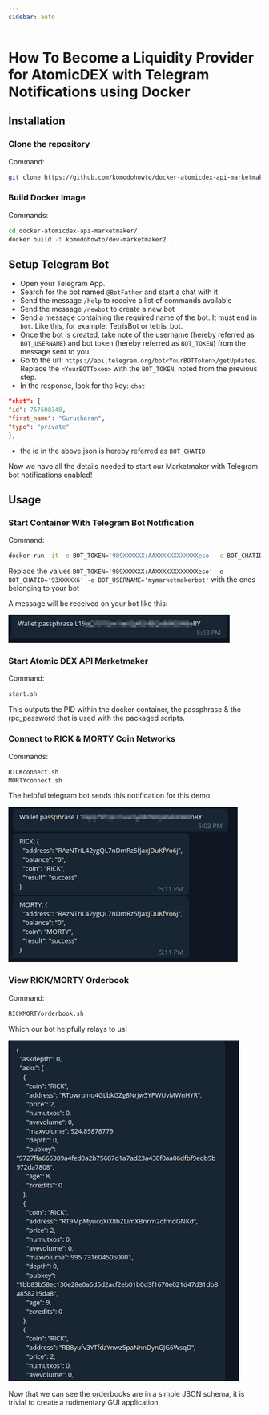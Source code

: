 ```yaml
---
sidebar: auto
---
```


# How To Become a Liquidity Provider for AtomicDEX with Telegram Notifications using Docker

## Installation

### Clone the repository

Command:

```bash
git clone https://github.com/komodohowto/docker-atomicdex-api-marketmaker.git
```

<collapse-text hidden title="Sample Output">

```
Cloning into 'docker-atomicdex-api-marketmaker'...
remote: Enumerating objects: 20, done.
remote: Counting objects: 100% (20/20), done.
remote: Compressing objects: 100% (10/10), done.
remote: Total 20 (delta 10), reused 20 (delta 10), pack-reused 0
Unpacking objects: 100% (20/20), done.
```

</collapse-text>

### Build Docker Image

Commands:

```bash
cd docker-atomicdex-api-marketmaker/
docker build -t komodohowto/dev-marketmaker2 .
```

<collapse-text hidden title="Sample Output">

```
Sending build context to Docker daemon  99.33kB
Step 1/14 : FROM ubuntu:18.04 as build
---> 4c108a37151f
Step 2/14 : ENV BUILD_PACKAGES="build-essential git llvm-3.9-dev libclang-3.9-dev clang-3.9 cmake libssl-dev pkg-config jq curl"
---> Using cache
---> 3b813b17e4d7
Step 3/14 : RUN apt-get update &&   apt-get install -y $BUILD_PACKAGES
---> Using cache
---> 41810097bcaa
Step 4/14 : RUN curl https://sh.rustup.rs -sSf | sh -s -- -y
---> Using cache
---> 2009c98d7fa6
Step 5/14 : RUN /bin/bash -c "source $HOME/.cargo/env && rustup install nightly-2019-06-26 && rustup default nightly-2019-06-26 && rustup component add rustfmt-preview"
---> Using cache
---> a53c682998f9
Step 6/14 : RUN git clone https://github.com/KomodoPlatform/atomicDEX-API --branch mm2 --single-branch
---> Using cache
---> 8a8e51b28cc0
Step 7/14 : RUN cd atomicDEX-API && /bin/bash -c "source $HOME/.cargo/env && cargo build --features native -vv"
---> Using cache
---> adfcc059873e
Step 8/14 : FROM ubuntu:18.04
---> 4c108a37151f
Step 9/14 : RUN apt-get update &&   apt-get install -y git jq wget curl nano
---> Using cache
---> 2dd149bda261
Step 10/14 : RUN cd /usr/local/bin && wget https://raw.githubusercontent.com/jl777/coins/master/coins
---> Using cache
---> e9184dd1aaeb
Step 11/14 : COPY --from=build /atomicDEX-API/target/debug/mm2 /usr/local/bin
---> Using cache
---> 28f19909035f
Step 12/14 : COPY /scripts/* /usr/local/bin/
---> Using cache
---> a1d73142edd9
Step 13/14 : COPY entrypoint.sh /usr/local/bin/
---> Using cache
---> 67edd3956442
Step 14/14 : CMD ["/usr/local/bin/entrypoint.sh"]
---> Using cache
---> dad149e9d795
Successfully built dad149e9d795
Successfully tagged komodohowto/dev-marketmaker2:latest
```

</collapse-text>

## Setup Telegram Bot

- Open your Telegram App.
- Search for the bot named `@BotFather` and start a chat with it
- Send the message `/help` to receive a list of commands available
- Send the message `/newbot` to create a new bot
- Send a message containing the required name of the bot. It must end in `bot`. Like this, for example: TetrisBot or tetris_bot.
- Once the bot is created, take note of the username (hereby referred as `BOT_USERNAME`) and bot token (hereby referred as `BOT_TOKEN`) from the message sent to you.
- Go to the url: `https://api.telegram.org/bot<YourBOTToken>/getUpdates`. Replace the `<YourBOTToken>` with the `BOT_TOKEN`, noted from the previous step.
- In the response, look for the key: `chat`

```json
"chat": {
"id": 757608348,
"first_name": "Gurucharan",
"type": "private"
},
```

- the id in the above json is hereby referred as `BOT_CHATID`

Now we have all the details needed to start our Marketmaker with Telegram bot notifications enabled!

## Usage

### Start Container With Telegram Bot Notification

Command:

```bash
docker run -it -e BOT_TOKEN='989XXXXXX:AAXXXXXXXXXXXXeso' -e BOT_CHATID='93XXXXX6' -e BOT_USERNAME='mymarketmakerbot' komodohowto/dev-marketmaker2
```

Replace the values `BOT_TOKEN='989XXXXXX:AAXXXXXXXXXXXXeso' -e BOT_CHATID='93XXXXX6' -e BOT_USERNAME='mymarketmakerbot'` with the ones belonging to your bot

A message will be received on your bot like this:

![tg-bot-passphrase](./images/tg-bot-passphrase.png)

### Start Atomic DEX API Marketmaker

Command:

```bash
start.sh
```

<collapse-text hidden title="Sample Output">

```
root        30 17.5  3.8 879940 154996 pts/0   Sl+  10:09   0:00 /usr/local/bin/mm2 {"gui":"MM2GUI","netid":9999, "userhome":"/root", "passphrase":"L1XXXXXXXXXXXXXXXXXXXRY", "rpc_password":"HlXXXXXXXKW"}
```

</collapse-text>

This outputs the PID within the docker container, the passphrase & the rpc_password that is used with the packaged scripts.

### Connect to RICK & MORTY Coin Networks

Commands:

```bash
RICKconnect.sh
MORTYconnect.sh
```

The helpful telegram bot sends this notification for this demo:

![tg-bot-rickmorty](./images/tg-bot-rickmorty.png)

### View RICK/MORTY Orderbook

Command:

```bash
RICKMORTYorderbook.sh
```

Which our bot helpfully relays to us!

![tg-RICKMORTYorderbook](./images/tg-RICKMORTYorderbook.png)

Now that we can see the orderbooks are in a simple JSON schema, it is trivial to create a rudimentary GUI application.
